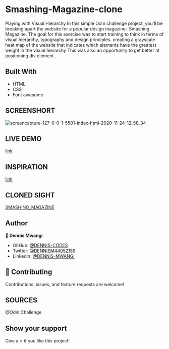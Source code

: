 # Smashing-Magazine-clone
Playing with Visual Hierarchy 
In this simple Odin challenge project, you’ll be breaking apart the website for a popular design magazine– Smashing Magazine. The goal for this exercise was to start training to think in terms of visual hierarchy, typography and design principles. creating a grayscale heat map of the website that indicates which elements have the greatest weight in the visual hierarchy
This was also an opportunity to get better at positioning div element .

## Built With
- HTML
- CSS
- Font awesome

## SCREENSHORT
![screencapture-127-0-0-1-5501-index-html-2020-11-24-12_58_34](https://user-images.githubusercontent.com/65861136/100078742-e344ce80-2e54-11eb-8e47-ceac786c2a41.png)

## LIVE DEMO
[link](https://dennis-codes.github.io/Smashing-Magazine-clone/)

## INSPIRATION
[link](https://web.archive.org/web/20170628134444/http://www.vanseodesign.com/blog/wp-content/uploads/2009/12/visual-hierarchy-compared.png)

## CLONED SIGHT
[SMASHING_MAGAZINE](https://www.smashingmagazine.com/)

## Author

👤 **Dennis Mwangi**

- GitHub: [@DENNIS-CODES](https://github.com/DENNIS-CODES)
- Twitter: [@DENNISM44052159](https://twitter.com/DENNISM44052159)
- Linkedin: [@DENNIS-MWANGI](https://www.linkedin.com/in/dennis-mwangi-14b7a01b2/)


## 🤝 Contributing

Contributions, issues, and feature requests are welcome!

## SOURCES
@Odin Challenge

## Show your support

Give a ⭐️ if you like this project!
